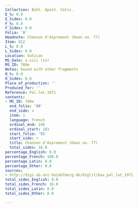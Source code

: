 ```yaml
---
Collection: Bibl. Apost. Vatic.
E_%: 0.0
E_Sides: 0.0
F_%: 0.0
F_Sides: 0.0
Folia: '8'
Headnote: Chanson d'Aspremont (Dean no. 77)
Item: 812
L_%: 0.0
L_Sides: 0.0
Location: Vatican
MS_Date: s.xiii (in)
MS_ID: 789e
Notes: bound with other fragments
O_%: 0.0
O_Sides: 0.0
Place_of_production: ''
Produced_for: ''
Reference: Pal.lat.1971
contents:
- MS_ID: 789e
  end_folio: '98'
  end_side: v
  item: 1
  language: French
  ordinal_end: 196
  ordinal_start: 181
  start_folio: '91'
  start_side: r
  title: Chanson d'Aspremont (Dean no. 77)
  total_sides: 16.0
percentage_English: 0.0
percentage_French: 100.0
percentage_Latin: 0.0
percentage_Other: 0.0
sources:
- http://digi.ub.uni-heidelberg.de/diglit/bav_pal_lat_1971
total_sides_English: 0.0
total_sides_French: 16.0
total_sides_Latin: 0.0
total_sides_Other: 0.0

---
```

